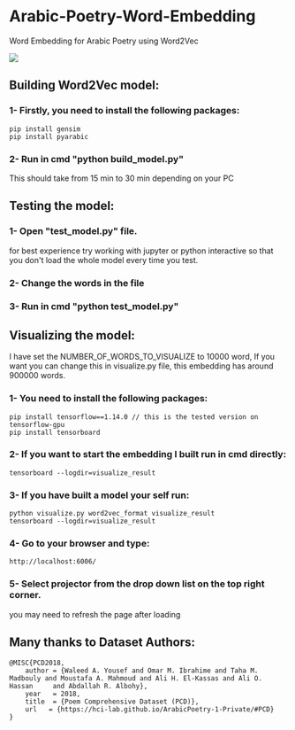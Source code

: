 # Arabic-Poetry-Word-Embedding

Word Embedding for Arabic Poetry using Word2Vec

![](https://media.giphy.com/media/LpG34AskA447Wy7icY/giphy.gif)

## Building Word2Vec model:

### 1- Firstly, you need to install the following packages:

    pip install gensim
    pip install pyarabic

### 2- Run in cmd "python build_model.py"

This should take from 15 min to 30 min depending on your PC

## Testing the model:

### 1- Open "test_model.py" file.

for best experience try working with jupyter or python interactive so that you don't load the whole model every time you test.

### 2- Change the words in the file

### 3- Run in cmd "python test_model.py"

## Visualizing the model:

I have set the NUMBER_OF_WORDS_TO_VISUALIZE to 10000 word, If you want you can change this in visualize.py file, this embedding has around 900000 words.

### 1- You need to install the following packages:

    pip install tensorflow==1.14.0 // this is the tested version on tensorflow-gpu
    pip install tensorboard

### 2- If you want to start the embedding I built run in cmd directly:

    tensorboard --logdir=visualize_result

### 3- If you have built a model your self run:

    python visualize.py word2vec_format visualize_result
    tensorboard --logdir=visualize_result

### 4- Go to your browser and type:

    http://localhost:6006/

### 5- Select projector from the drop down list on the top right corner.

you may need to refresh the page after loading

## Many thanks to Dataset Authors:

    @MISC{PCD2018,
        author = {Waleed A. Yousef and Omar M. Ibrahime and Taha M. Madbouly and Moustafa A. Mahmoud and Ali H. El-Kassas and Ali O.     Hassan     and Abdallah R. Albohy},
        year   = 2018,
        title  = {Poem Comprehensive Dataset (PCD)},
        url   = {https://hci-lab.github.io/ArabicPoetry-1-Private/#PCD}
    }
